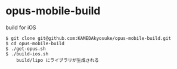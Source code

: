 opus-mobile-build
=================

build for iOS

    $ git clone git@github.com:KAMEDAkyosuke/opus-mobile-build.git
    $ cd opus-mobile-build
    $ ./get-opus.sh
    $ ./build-ios.sh
        build/lipo にライブラリが生成される
